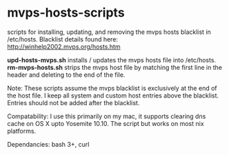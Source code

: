 # mvps-hosts-scripts
scripts for installing, updating, and removing the mvps hosts blacklist in /etc/hosts.
Blacklist details found here: http://winhelp2002.mvps.org/hosts.htm

__upd-hosts-mvps.sh__ installs / updates the mvps hosts file into /etc/hosts.
__rm-mvps-hosts.sh__ strips the mvps host file by matching the first line in the header and deleting to the end of the file.

Note: These scripts assume the mvps blacklist is exclusively at the end of the host file.
I keep all system and custom host entries above the blacklist. Entries should not be added after the blacklist.

Compatability: I use this primarily on my mac, it supports clearing dns cache on OS X upto Yosemite 10.10. The script but works on most nix platforms.

Dependancies: bash 3+, curl
